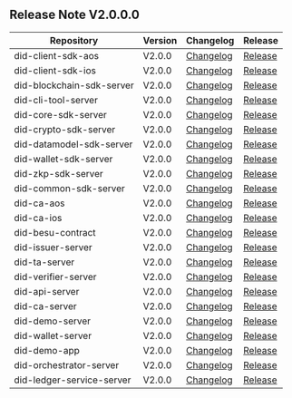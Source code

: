 ## Release Note V2.0.0.0

| Repository         | Version         | Changelog                   | Release                     |
| ------------------ | --------------- | --------------------------- | --------------------------- |
| did-client-sdk-aos            | V2.0.0         | [Changelog](https://github.com/OmniOneID/did-client-sdk-aos/blob/main/CHANGELOG.md) | [Release](https://github.com/OmniOneID/did-client-sdk-aos/releases/tag/V2.0.0) |
| did-client-sdk-ios            | V2.0.0         | [Changelog](https://github.com/OmniOneID/did-client-sdk-ios/blob/main/CHANGELOG.md) | [Release](https://github.com/OmniOneID/did-client-sdk-ios/releases/tag/V2.0.0) |
| did-blockchain-sdk-server            | V2.0.0         | [Changelog](https://github.com/OmniOneID/did-blockchain-sdk-server/blob/main/CHANGELOG.md) | [Release](https://github.com/OmniOneID/did-blockchain-sdk-server/releases/tag/V1.0.0) |
| did-cli-tool-server            | V2.0.0         | [Changelog](https://github.com/OmniOneID/did-cli-tool-server/blob/main/CHANGELOG.md) | [Release](https://github.com/OmniOneID/did-cli-tool-server/releases/tag/V2.0.0) |
| did-core-sdk-server            | V2.0.0         | [Changelog](https://github.com/OmniOneID/did-core-sdk-server/blob/main/CHANGELOG.md) | [Release](https://github.com/OmniOneID/did-core-sdk-server/releases/tag/V2.0.0) |
| did-crypto-sdk-server            | V2.0.0         | [Changelog](https://github.com/OmniOneID/did-crypto-sdk-server/blob/main/CHANGELOG.md) | [Release](https://github.com/OmniOneID/did-crypto-sdk-server/releases/tag/V2.0.0) |
| did-datamodel-sdk-server            | V2.0.0         | [Changelog](https://github.com/OmniOneID/did-datamodel-sdk-server/blob/main/CHANGELOG.md) | [Release](https://github.com/OmniOneID/did-datamodel-sdk-server/releases/tag/V2.0.0) |
| did-wallet-sdk-server            | V2.0.0         | [Changelog](https://github.com/OmniOneID/did-wallet-sdk-server/blob/main/CHANGELOG.md) | [Release](https://github.com/OmniOneID/did-wallet-sdk-server/releases/tag/V2.0.0) |
| did-zkp-sdk-server            | V2.0.0         | [Changelog](https://github.com/OmniOneID/did-zkp-sdk-server/blob/main/CHANGELOG.md) | [Release](https://github.com/OmniOneID/did-zkp-sdk-server/releases/tag/V2.0.0) |
| did-common-sdk-server            | V2.0.0         | [Changelog](https://github.com/OmniOneID/did-common-sdk-server/blob/main/CHANGELOG.md) | [Release](https://github.com/OmniOneID/did-common-sdk-server/releases/tag/V2.0.0) |
| did-ca-aos            | V2.0.0         | [Changelog](https://github.com/OmniOneID/did-ca-aos/blob/main/CHANGELOG.md) | [Release](https://github.com/OmniOneID/did-ca-aos/releases/tag/V2.0.0) |
| did-ca-ios            | V2.0.0         | [Changelog](https://github.com/OmniOneID/did-ca-ios/blob/main/CHANGELOG.md) | [Release](https://github.com/OmniOneID/did-ca-ios/releases/tag/V2.0.0) |
| did-besu-contract            | V2.0.0         | [Changelog](https://github.com/OmniOneID/did-besu-contract/blob/main/CHANGELOG.md) | [Release](https://github.com/OmniOneID/did-besu-contract/releases/tag/V2.0.0) |
| did-issuer-server            | V2.0.0         | [Changelog](https://github.com/OmniOneID/did-issuer-server/blob/main/CHANGELOG.md) | [Release](https://github.com/OmniOneID/did-issuer-server/releases/tag/V2.0.0) |
| did-ta-server            | V2.0.0         | [Changelog](https://github.com/OmniOneID/did-ta-server/blob/main/CHANGELOG.md) | [Release](https://github.com/OmniOneID/did-ta-server/releases/tag/V2.0.0) |
| did-verifier-server            | V2.0.0         | [Changelog](https://github.com/OmniOneID/did-verifier-server/blob/main/CHANGELOG.md) | [Release](https://github.com/OmniOneID/did-verifier-server/releases/tag/V2.0.0) |
| did-api-server            | V2.0.0         | [Changelog](https://github.com/OmniOneID/did-api-server/blob/main/CHANGELOG.md) | [Release](https://github.com/OmniOneID/did-api-server/releases/tag/V2.0.0) |
| did-ca-server            | V2.0.0         | [Changelog](https://github.com/OmniOneID/did-ca-server/blob/main/CHANGELOG.md) | [Release](https://github.com/OmniOneID/did-ca-server/releases/tag/V2.0.0) |
| did-demo-server            | V2.0.0         | [Changelog](https://github.com/OmniOneID/did-demo-server/blob/main/CHANGELOG.md) | [Release](https://github.com/OmniOneID/did-demo-server/releases/tag/V2.0.0) |
| did-wallet-server            | V2.0.0         | [Changelog](https://github.com/OmniOneID/did-wallet-server/blob/main/CHANGELOG.md) | [Release](https://github.com/OmniOneID/did-wallet-server/releases/tag/V2.0.0) |
| did-demo-app            | V2.0.0         | [Changelog](https://github.com/OmniOneID/did-demo-app/blob/main/CHANGELOG.md) | [Release](https://github.com/OmniOneID/did-demo-app/releases/tag/V2.0.0) |
| did-orchestrator-server            | V2.0.0         | [Changelog](https://github.com/OmniOneID/did-orchestrator-server/blob/main/CHANGELOG.md) | [Release](https://github.com/OmniOneID/did-orchestrator-server/releases/tag/V2.0.0) |
| did-ledger-service-server            | V2.0.0         | [Changelog](https://github.com/OmniOneID/did-ledger-service-server/blob/main/CHANGELOG.md) | [Release](https://github.com/OmniOneID/did-ledger-service-server/releases/tag/V2.0.0) |
